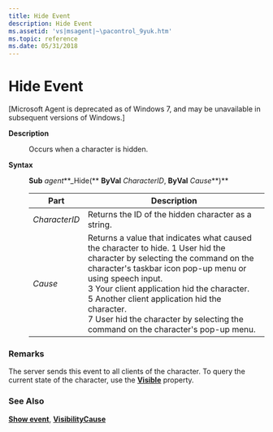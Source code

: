 ```yaml
---
title: Hide Event
description: Hide Event
ms.assetid: 'vs|msagent|~\pacontrol_9yuk.htm'
ms.topic: reference
ms.date: 05/31/2018
---
```


# Hide Event

\[Microsoft Agent is deprecated as of Windows 7, and may be unavailable in subsequent versions of Windows.\]

<dl> <dt>

<span id="Description"></span><span id="description"></span><span id="DESCRIPTION"></span>**Description**
</dt> <dd>

Occurs when a character is hidden.

</dd> <dt>

<span id="Syntax"></span><span id="syntax"></span><span id="SYNTAX"></span>**Syntax**
</dt> <dd>

**Sub** *agent***\_Hide(** **ByVal** *CharacterID*, **ByVal** *Cause***)**



| Part          | Description                                                                                                                                                                                                                                                                                                                                                                                                       |
|---------------|-------------------------------------------------------------------------------------------------------------------------------------------------------------------------------------------------------------------------------------------------------------------------------------------------------------------------------------------------------------------------------------------------------------------|
| *CharacterID* | Returns the ID of the hidden character as a string.                                                                                                                                                                                                                                                                                                                                                               |
| *Cause*       | Returns a value that indicates what caused the character to hide. 1 User hid the character by selecting the command on the character's taskbar icon pop-up menu or using speech input.<br/> 3 Your client application hid the character.<br/> 5 Another client application hid the character.<br/> 7 User hid the character by selecting the command on the character's pop-up menu.<br/> |



 

</dd> </dl>

### Remarks

The server sends this event to all clients of the character. To query the current state of the character, use the [**Visible**](visible-property.md) property.

### See Also

[**Show event**](show-event.md), [**VisibilityCause**](visibilitycause-property.md)


 

 





